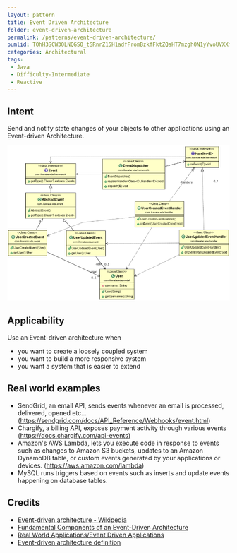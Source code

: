 ```yaml
---
layout: pattern
title: Event Driven Architecture
folder: event-driven-architecture
permalink: /patterns/event-driven-architecture/
pumlid: TOhH3SCW30LNQGS0_tSRnrZ15H1adfFromBzkfFktZQaHT7mzgh0N1yYvoUVXXf7B7Mv1dGWozN9MZmCTlhopQdeidEaoO3wMDHvRI6zzvwAssPYbsfGGRYIGlxN7DxpZDv-
categories: Architectural
tags:
 - Java
 - Difficulty-Intermediate
 - Reactive
---
```


## Intent
Send and notify state changes of your objects to other applications using an Event-driven Architecture.

![alt text](./etc/eda.png "Event Driven Architecture")

## Applicability
Use an Event-driven architecture when

* you want to create a loosely coupled system
* you want to build a more responsive system
* you want a system that is easier to extend

## Real world examples

* SendGrid, an email API, sends events whenever an email is processed, delivered, opened etc... (https://sendgrid.com/docs/API_Reference/Webhooks/event.html)
* Chargify, a billing API, exposes payment activity through various events (https://docs.chargify.com/api-events)
* Amazon's AWS Lambda, lets you execute code in response to events such as changes to Amazon S3 buckets, updates to an Amazon DynamoDB table, or custom events generated by your applications or devices. (https://aws.amazon.com/lambda)
* MySQL runs triggers based on events such as inserts and update events happening on database tables.

## Credits

* [Event-driven architecture - Wikipedia](http://www.computerweekly.com/feature/Write-through-write-around-write-back-Cache-explained)
* [Fundamental Components of an Event-Driven Architecture](http://giocc.com/fundamental-components-of-an-event-driven-architecture.html)
* [Real World Applications/Event Driven Applications](https://wiki.haskell.org/Real_World_Applications/Event_Driven_Applications)
* [Event-driven architecture definition](http://searchsoa.techtarget.com/definition/event-driven-architecture)
